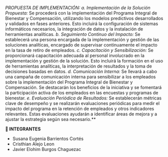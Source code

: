 *PROPUESTA DE IMPLEMENTACIÓN:*
*a.	Implementación de la Solución Propuesta:* Se procederá con la implementación del Programa Integral de Bienestar y Compensación, utilizando los modelos predictivos desarrollados y validados en fases anteriores. Esto incluirá la configuración de sistemas informáticos necesarios, la integración de datos y la instalación de herramientas analíticas.
*b.	Seguimiento Continuo del Impacto:* Se establecerá una persona encargada de la implementación y gestión de las soluciones analíticas, encargado de supervisar continuamente el impacto en la tasa de retiro de empleados.
*c.	Capacitación y Sensibilización:* Se proporcionará capacitación adecuada al personal involucrado en la implementación y gestión de la solución. Esto incluirá la formación en el uso de herramientas analíticas, la interpretación de resultados y la toma de decisiones basadas en datos.
*d.	Comunicación Interna:* Se llevará a cabo una campaña de comunicación interna para sensibilizar a los empleados sobre la implementación del Programa Integral de Bienestar y Compensación. Se destacarán los beneficios de la iniciativa y se fomentará la participación activa de los empleados en las encuestas y programas de bienestar.
*e.	Evaluación Periódica de Resultados:* Se establecerán métricas clave de desempeño y se realizarán evaluaciones periódicas para medir el impacto del programa en la retención de empleados y otros indicadores relevantes. Estas evaluaciones ayudarán a identificar áreas de mejora y a ajustar la estrategia según sea necesario.**



**👥 INTEGRANTES**

- Susana Eugenia Barrientos Cortés
- Cristhian Alejo Leon
- Javier Elohim Burgos Chaguezac
